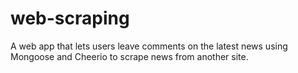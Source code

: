 # web-scraping
A web app that lets users leave comments on the latest news using Mongoose and Cheerio to scrape news from another site.
